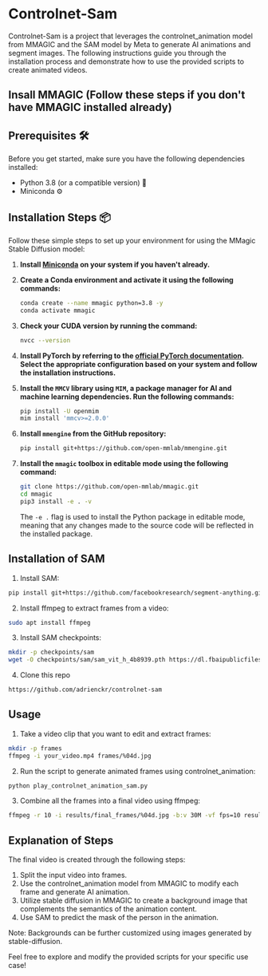 
# Controlnet-Sam

Controlnet-Sam is a project that leverages the controlnet_animation model from MMAGIC and the SAM model by Meta to generate AI animations and segment images. The following instructions guide you through the installation process and demonstrate how to use the provided scripts to create animated videos.

## Insall MMAGIC (Follow these steps if you don't have MMAGIC installed already)
## Prerequisites 🛠️

Before you get started, make sure you have the following dependencies installed:

- Python 3.8 (or a compatible version) 🐍
- Miniconda ⚙️

## Installation Steps 📦

Follow these simple steps to set up your environment for using the MMagic Stable Diffusion model:

1. **Install [Miniconda](https://docs.conda.io/projects/miniconda/en/latest/miniconda-install.html) on your system if you haven't already.**

2. **Create a Conda environment and activate it using the following commands:**

   ```bash
   conda create --name mmagic python=3.8 -y
   conda activate mmagic
   ```

3. **Check your CUDA version by running the command:**

   ```bash
   nvcc --version
   ```

4. **Install PyTorch by referring to the [official PyTorch documentation](https://pytorch.org/). Select the appropriate configuration based on your system and follow the installation instructions.**


5. **Install the `MMCV` library using `MIM`, a package manager for AI and machine learning dependencies. Run the following commands:**

   ```bash
   pip install -U openmim
   mim install 'mmcv>=2.0.0'
   ```

6. **Install `mmengine` from the GitHub repository:**

   ```bash
   pip install git+https://github.com/open-mmlab/mmengine.git
   ```

7. **Install the `mmagic` toolbox in editable mode using the following command:**

   ```bash
   git clone https://github.com/open-mmlab/mmagic.git
   cd mmagic
   pip3 install -e . -v
   ```

   The `-e .` flag is used to install the Python package in editable mode, meaning that any changes made to the source code will be reflected in the installed package.


## Installation of SAM

1. Install SAM:

```bash
pip install git+https://github.com/facebookresearch/segment-anything.git
```

2. Install ffmpeg to extract frames from a video:

```bash
sudo apt install ffmpeg
```

3. Install SAM checkpoints:

```bash
mkdir -p checkpoints/sam
wget -O checkpoints/sam/sam_vit_h_4b8939.pth https://dl.fbaipublicfiles.com/segment_anything/sam_vit_h_4b8939.pth
```

4. Clone this repo

```bash
https://github.com/adrienckr/controlnet-sam
```

## Usage

1. Take a video clip that you want to edit and extract frames:

```bash
mkdir -p frames
ffmpeg -i your_video.mp4 frames/%04d.jpg
```

2. Run the script to generate animated frames using controlnet_animation:

```bash
python play_controlnet_animation_sam.py
```

3. Combine all the frames into a final video using ffmpeg:

```bash
ffmpeg -r 10 -i results/final_frames/%04d.jpg -b:v 30M -vf fps=10 results/final_frames.mp4
```

## Explanation of Steps

The final video is created through the following steps:

1. Split the input video into frames.
2. Use the controlnet_animation model from MMAGIC to modify each frame and generate AI animation.
3. Utilize stable diffusion in MMAGIC to create a background image that complements the semantics of the animation content.
4. Use SAM to predict the mask of the person in the animation.

Note: Backgrounds can be further customized using images generated by stable-diffusion.

Feel free to explore and modify the provided scripts for your specific use case!
